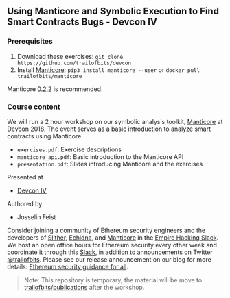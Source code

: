 ## Using Manticore and Symbolic Execution to Find Smart Contracts Bugs - Devcon IV


### Prerequisites
1. Download these exercises: `git clone https://github.com/trailofbits/devcon`
2. Install [Manticore](https://github.com/trailofbits/manticore): `pip3 install manticore --user` or `docker pull trailofbits/manticore`

Manticore [0.2.2](https://github.com/trailofbits/manticore/releases/tag/0.2.2) is recommended.

### Course content

We will run a 2 hour workshop on our symbolic analysis toolkit, [Manticore](https://github.com/trailofbits/manticore) at Devcon 2018. The event serves as a basic introduction to analyze smart contracts using Manticore.

* `exercises.pdf`: Exercise descriptions
* `manticore_api.pdf`: Basic introduction to the Manticore API
* `presentation.pdf`: Slides introducing Manticore and the exercises

Presented at
 * [Devcon IV](https://devcon4.ethereum.org/)

Authored by
 * Josselin Feist

Consider joining a community of Ethereum security engineers and the developers of [Slither](https://github.com/trailofbits/slither), [Echidna](https://github.com/trailofbits/echidna), and [Manticore](https://github.com/trailofbits/manticore) in the [Empire Hacking Slack](https://empireslacking.herokuapp.com). We host an open office hours for Ethereum security every other week and coordinate it through this [Slack](https://empireslacking.herokuapp.com), in addition to announcements on Twitter [@trailofbits](https://twitter.com/trailofbits). Please see our release announcement on our blog for more details: [Ethereum security guidance for all](https://blog.trailofbits.com/2018/10/04/ethereum-security-guidance-for-all/).

> Note: This repository is temporary, the material will be move to [trailofbits/publications](https://github.com/trailofbits/publications) after the workshop.
